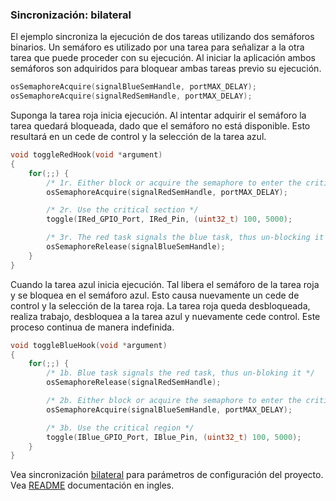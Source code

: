 ### Sincronización: bilateral

El ejemplo sincroniza la ejecución de dos tareas utilizando dos semáforos binarios. Un semáforo es utilizado por una tarea para señalizar a la otra tarea que puede proceder con su ejecución. Al iniciar la aplicación ambos semáforos son adquiridos para bloquear ambas tareas previo su ejecución. 

```C
osSemaphoreAcquire(signalBlueSemHandle, portMAX_DELAY);
osSemaphoreAcquire(signalRedSemHandle, portMAX_DELAY);
```

Suponga la tarea roja inicia ejecución. Al intentar adquirir el semáforo la tarea quedará bloqueada, dado que el semáforo no está disponible. Esto resultará en un cede de control y la selección de la tarea azul.

```C
void toggleRedHook(void *argument)
{
	for(;;) {
		/* 1r. Either block or acquire the semaphore to enter the critical region */
		osSemaphoreAcquire(signalRedSemHandle, portMAX_DELAY);

		/* 2r. Use the critical section */
		toggle(IRed_GPIO_Port, IRed_Pin, (uint32_t) 100, 5000);

		/* 3r. The red task signals the blue task, thus un-blocking it */
		osSemaphoreRelease(signalBlueSemHandle);
	}
}
```

Cuando la tarea azul inicia ejecución. Tal libera el semáforo de la tarea roja y se bloquea en el semáforo azul. Esto causa nuevamente un cede de control y la selección de la tarea roja. La tarea roja queda desbloqueada, realiza trabajo, desbloquea a la tarea azul y nuevamente cede control. Este proceso continua de manera indefinida. 

```C
void toggleBlueHook(void *argument)
{
	for(;;) {
		/* 1b. Blue task signals the red task, thus un-bloking it */
		osSemaphoreRelease(signalRedSemHandle);

		/* 2b. Either block or acquire the semaphore to enter the critical region */
		osSemaphoreAcquire(signalBlueSemHandle, portMAX_DELAY);

		/* 3b. Use the critical region */
		toggle(IBlue_GPIO_Port, IBlue_Pin, (uint32_t) 100, 5000);
	}
}
```

Vea sincronización [bilateral](Sync_bilateral.pdf) para parámetros de configuración del proyecto. Vea [README](README.md) documentación en ingles.  